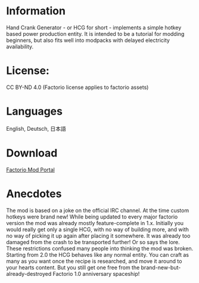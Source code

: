# Information

Hand Crank Generator - or HCG for short - implements a simple hotkey based
power production entity. It is intended to be a tutorial for modding beginners, 
but also fits well into modpacks with delayed electricity availability.

# License:
  
  CC BY-ND 4.0 (Factorio license applies to factorio assets)  

# Languages

  English, Deutsch, 日本語  

# Download

[Factorio Mod Portal](https://mods.factorio.com/mod/eradicators-hand-crank-generator)  

# Anecdotes

The mod is based on a joke on the official IRC channel. At the time custom hotkeys were brand new! While being updated to every major factorio version the mod was already mostly feature-complete in 1.x. Initially you would really get only a single HCG, with no way of building more, and with no way of picking it up again after placing it somewhere. It was already too damaged from the crash to be transported further! Or so says the lore. These restrictions confused many people into thinking the mod was broken. Starting from 2.0 the HCG behaves like any normal entity. You can craft as many as you want once the recipe is researched, and move it around to your hearts content. But you still get one free from the brand-new-but-already-destroyed Factorio 1.0 anniversary spaceship!
